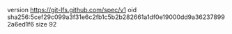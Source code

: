 version https://git-lfs.github.com/spec/v1
oid sha256:5cef29c099a3f31e6c2fb1c5b2b282661a1df0e19000dd9a362378992a6ed1f6
size 92
